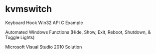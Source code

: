 # kvmswitch

Keyboard Hook Win32 API C Example

Automated Windows Functions (Hide, Show, Exit, Reboot, Shutdown, & Toggle Lights)

Microsoft Visual Studio 2010 Solution
